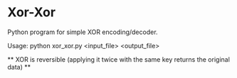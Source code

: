 # Xor-Xor

Python program for simple XOR encoding/decoder.

Usage: python xor_xor.py <input_file> <key> <output_file>

** XOR is reversible (applying it twice with the same key returns the original data) **


